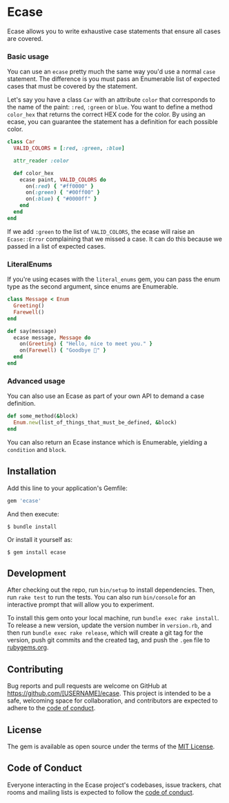 # Ecase

Ecase allows you to write exhaustive case statements that ensure all cases are covered.

### Basic usage
You can use an `ecase` pretty much the same way you'd use a normal `case` statement. The difference is you must pass an Enumerable list of expected cases that must be covered by the statement.

Let's say you have a class `Car` with an attribute `color` that corresponds to the name of the paint: `:red`, `:green` or `blue`. You want to define a method `color_hex` that returns the correct HEX code for the color. By using an ecase, you can guarantee the statement has a definition for each possible color.

```ruby
class Car
  VALID_COLORS = [:red, :green, :blue]

  attr_reader :color

  def color_hex
    ecase paint, VALID_COLORS do
      on(:red) { "#ff0000" }
      on(:green) { "#00ff00" }
      on(:blue) { "#0000ff" }
    end
  end
end
```

If we add `:green` to the list of `VALID_COLORS`, the ecase will raise an `Ecase::Error` complaining that we missed a case. It can do this because we passed in a list of expected cases.

### LiteralEnums
If you're using ecases with the `literal_enums` gem, you can pass the enum type as the second argument, since enums are Enumerable.

```ruby
class Message < Enum
  Greeting()
  Farewell()
end

def say(message)
  ecase message, Message do
    on(Greeting) { "Hello, nice to meet you." }
    on(Farewell) { "Goodbye 👋" }
  end
end
```

### Advanced usage
You can also use an Ecase as part of your own API to demand a case definition.

```ruby
def some_method(&block)
  Enum.new(list_of_things_that_must_be_defined, &block)
end
```

You can also return an Ecase instance which is Enumerable, yielding a `condition` and `block`.

## Installation

Add this line to your application's Gemfile:

```ruby
gem 'ecase'
```

And then execute:

    $ bundle install

Or install it yourself as:

    $ gem install ecase

## Development

After checking out the repo, run `bin/setup` to install dependencies. Then, run `rake test` to run the tests. You can also run `bin/console` for an interactive prompt that will allow you to experiment.

To install this gem onto your local machine, run `bundle exec rake install`. To release a new version, update the version number in `version.rb`, and then run `bundle exec rake release`, which will create a git tag for the version, push git commits and the created tag, and push the `.gem` file to [rubygems.org](https://rubygems.org).

## Contributing

Bug reports and pull requests are welcome on GitHub at https://github.com/[USERNAME]/ecase. This project is intended to be a safe, welcoming space for collaboration, and contributors are expected to adhere to the [code of conduct](https://github.com/[USERNAME]/ecase/blob/master/CODE_OF_CONDUCT.md).

## License

The gem is available as open source under the terms of the [MIT License](https://opensource.org/licenses/MIT).

## Code of Conduct

Everyone interacting in the Ecase project's codebases, issue trackers, chat rooms and mailing lists is expected to follow the [code of conduct](https://github.com/[USERNAME]/ecase/blob/master/CODE_OF_CONDUCT.md).
